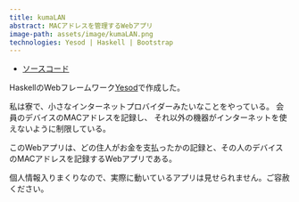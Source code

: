 ```yaml
---
title: kumaLAN
abstract: MACアドレスを管理するWebアプリ
image-path: assets/image/kumaLAN.png
technologies: Yesod | Haskell | Bootstrap
---
```


- [ソースコード](https://github.com/genya0407/yesod-kumalan-client)

HaskellのWebフレームワーク[Yesod](http://www.yesodweb.com/)で作成した。

私は寮で、小さなインターネットプロバイダーみたいなことをやっている。
会員のデバイスのMACアドレスを記録し、
それ以外の機器がインターネットを使えないように制限している。

このWebアプリは、どの住人がお金を支払ったかの記録と、その人のデバイスのMACアドレスを記録するWebアプリである。

個人情報入りまくりなので、実際に動いているアプリは見せられません。ご容赦ください。

